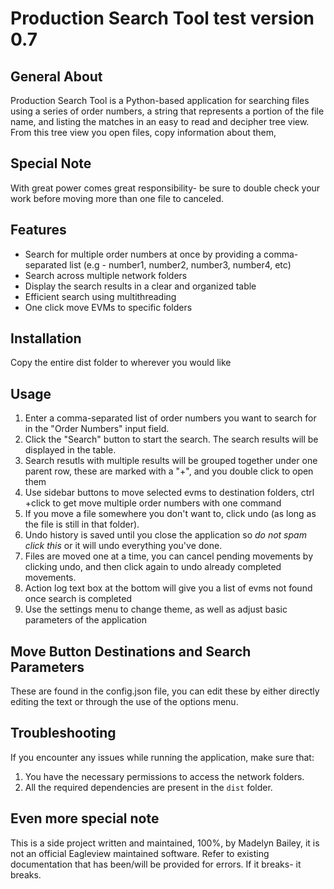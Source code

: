 # Production Search Tool test version 0.7

## General About
Production Search Tool is a Python-based application for searching files using a series of order numbers, a string that represents a portion of the file name, and listing the matches in an easy to read and decipher tree view. From this tree view you open files, copy information about them, 

## Special Note

With great power comes great responsibility- be sure to double check your work before moving more than one file to canceled. 

## Features

- Search for multiple order numbers at once by providing a comma-separated list (e.g - number1, number2, number3, number4, etc)
- Search across multiple network folders
- Display the search results in a clear and organized table
- Efficient search using multithreading
- One click move EVMs to specific folders 

## Installation 

Copy the entire dist folder to wherever you would like

## Usage

1. Enter a comma-separated list of order numbers you want to search for in the "Order Numbers" input field.
2. Click the "Search" button to start the search. The search results will be displayed in the table.
3. Search resutls with multiple results will be grouped together under one parent row, these are marked with a "+", and you double click to open them
4. Use sidebar buttons to move selected evms to destination folders, ctrl +click to get move multiple order numbers with one command
5. If you move a file somewhere you don't want to, click undo (as long as the file is still in that folder). 
6. Undo history is saved until you close the application so *do not spam click this* or it will undo everything you've done.
7. Files are moved one at a time, you can cancel pending movements by clicking undo, and then click again to undo already completed movements.
8. Action log text box at the bottom will give you a list of evms not found once search is completed
9. Use the settings menu to change theme, as well as adjust basic parameters of the application

## Move Button Destinations and Search Parameters

These are found in the config.json file, you can edit these by either directly editing the text or through the use of the options menu.

## Troubleshooting

If you encounter any issues while running the application, make sure that:

1. You have the necessary permissions to access the network folders.
2. All the required dependencies are present in the `dist` folder.

## Even more special note

This is a side project written and maintained, 100%, by Madelyn Bailey, it is not an official Eagleview maintained software. Refer to existing documentation that has been/will be provided for errors. 
If it breaks- it breaks.